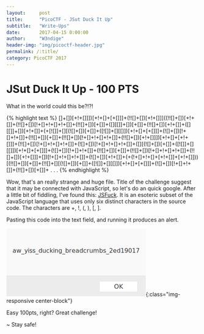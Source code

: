 ```yaml
---
layout:     post
title:      "PicoCTF - JSut Duck It Up"
subtitle:   "Write-Ups"
date:       2017-04-15 0:00:00
author:     "W3ndige"
header-img: "img/picoctf-header.jpg"
permalink: /:title/
category: PicoCTF 2017
---
```

<h1>JSut Duck It Up - 100 PTS</h1>

<p>What in the world could this be?!?!</p>

{% highlight text %}
[]+[])[+!+[]]])[+!+[]+[+[]]]+(!![]+[])[+!+[]]]((!![]+[])[+!+[]]+(!![]+[])[!+[]+!+[]+!+[]]+(!![]+[])[+[]]+([][[]]+[])[+[]]+(!![]+[])[+!+[]]+([][[]]+[])[+!+[]]+(+[![]]+[][(![]+[])[+[]]+([![]]+[][[]])[+!+[]+[+[]]]+(![]+[])[!+[]+!+[]]+(!![]+[])[+[]]+(!![]+[])[!+[]+!+[]+!+[]]+(!![]+[])[+!+[]]])[+!+[]+[+!+[]]]+(!![]+[])[!+[]+!+[]+!+[]]+(![]+[])[!+[]+!+[]+!+[]]+([][(![]+[])[+[]]+([![]]+[][[]])[+!+[]+[+[]]]+(![]+[])[!+[]+!+[]]+(!![]+[])[+[]]+(!![]+[])[!+[]+!+[]+!+[]]+(!![]+[])[+!+[]]]+[])[!+[]+!+[]+!+[]]+(![]+[])[+!+[]]+(+(!+[]+!+[]+[+!+[]]+[+!+[]]))[(!![]+[])[+[]]+(!![]+[][(![]+[])[+[]]+([![]]+[][[]])[+!+[]+[+[]]]+(![]+[])[!+[]+!+[]]+(!![]+[])[+[]]+
.
.
.
{% endhighlight %}

<p>Wow, that's an really strange and huge file. Title of the challenge suggest that it may be connected with JavaScript, so let's do an quick google. After a little bit of fiddling, I've found this: <a href="http://www.jsfuck.com/">JSFuck</a>. It is an esoteric subset of the JavaScript language that uses only six distinct characters in the source code. The characters are +, !, (, ), [, ]. </p>

<p>Pasting this code into the text field, and running it produces an alert. </p>

![JSFuck alert](/img/picoctf/jsfuck.png){:class="img-responsive center-block"}

<p>Easy 100pts, right? Great challenge! </p>

<p>~ Stay safe!</p>
